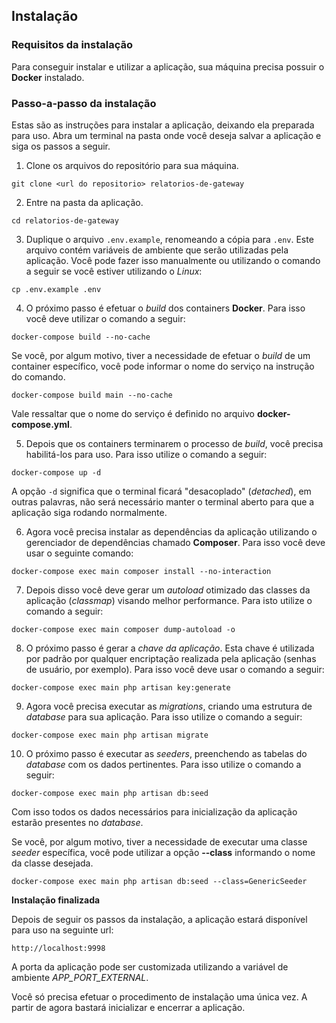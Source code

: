 ## Instalação

### Requisitos da instalação

Para conseguir instalar e utilizar a aplicação, sua máquina precisa possuir o **Docker** instalado.

### Passo-a-passo da instalação

Estas são as instruções para instalar a aplicação, deixando ela preparada para uso. Abra um terminal na pasta onde você deseja salvar a aplicação e siga os passos a seguir.

1. Clone os arquivos do repositório para sua máquina.

```
git clone <url do repositorio> relatorios-de-gateway
```

2. Entre na pasta da aplicação.

```
cd relatorios-de-gateway
```

3. Duplique o arquivo `.env.example`, renomeando a cópia para `.env`. Este arquivo contém variáveis de ambiente que serão utilizadas pela aplicação. Você pode fazer isso manualmente ou utilizando o comando a seguir se você estiver utilizando o *Linux*:

```
cp .env.example .env
```

4. O próximo passo é efetuar o *build* dos containers **Docker**. Para isso você deve utilizar o comando a seguir:

```
docker-compose build --no-cache
```

Se você, por algum motivo, tiver a necessidade de efetuar o *build* de um container específico, você pode informar o nome do serviço na instrução do comando.

```
docker-compose build main --no-cache
```

Vale ressaltar que o nome do serviço é definido no arquivo **docker-compose.yml**.

5. Depois que os containers terminarem o processo de *build*, você precisa habilitá-los para uso. Para isso utilize o comando a seguir:

```
docker-compose up -d
```

A opção `-d` significa que o terminal ficará "desacoplado" (*detached*), em outras palavras, não será necessário manter o terminal aberto para que a aplicação siga rodando normalmente.

6. Agora você precisa instalar as dependências da aplicação utilizando o gerenciador de dependências chamado **Composer**. Para isso você deve usar o seguinte comando:

```
docker-compose exec main composer install --no-interaction
```

7. Depois disso você deve gerar um *autoload* otimizado das classes da aplicação (*classmap*) visando melhor performance. Para isto utilize o comando a seguir:

```
docker-compose exec main composer dump-autoload -o
```

8. O próximo passo é gerar a *chave da aplicação*. Esta chave é utilizada por padrão por qualquer encriptação realizada pela aplicação (senhas de usuário, por exemplo). Para isso você deve usar o comando a seguir:

```
docker-compose exec main php artisan key:generate
```

9. Agora você precisa executar as *migrations*, criando uma estrutura de *database* para sua aplicação. Para isso utilize o comando a seguir:

```
docker-compose exec main php artisan migrate
```

10. O próximo passo é executar as *seeders*, preenchendo as tabelas do *database* com os dados pertinentes. Para isso utilize o comando a seguir:

```
docker-compose exec main php artisan db:seed
```

Com isso todos os dados necessários para inicialização da aplicação estarão presentes no *database*.

Se você, por algum motivo, tiver a necessidade de executar uma classe *seeder* específica, você pode utilizar a opção **--class** informando o nome da classe desejada.

```
docker-compose exec main php artisan db:seed --class=GenericSeeder
```

**Instalação finalizada**

Depois de seguir os passos da instalação, a aplicação estará disponível para uso na seguinte url:

```
http://localhost:9998
```

A porta da aplicação pode ser customizada utilizando a variável de ambiente *APP_PORT_EXTERNAL*.

Você só precisa efetuar o procedimento de instalação uma única vez. A partir de agora bastará inicializar e encerrar a aplicação.
